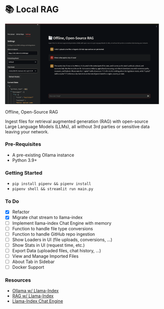 # 📚 Local RAG

![local-rag-logo](logo.png)

Offline, Open-Source RAG

Ingest files for retrieval augmented generation (RAG) with open-source Large Language Models (LLMs), all without 3rd parties or sensitive data leaving your network.

### Pre-Requisites

- A pre-existing Ollama instance
- Python 3.9+

### Getting Started

- `pip install pipenv && pipenv install`
- `pipenv shell && streamlit run main.py`

### To Do
- [x] Refactor
- [x] Migrate chat stream to llama-index
- [ ] Implement llama-index Chat Engine with memory
- [ ] Function to handle file type conversions
- [ ] Function to handle GitHub repo ingestion
- [ ] Show Loaders in UI (file uploads, conversions, ...)
- [ ] Show Stats in UI (request time, etc.)
- [ ] Export Data (uploaded files, chat history, ...)
- [ ] View and Manage Imported Files
- [ ] About Tab in Sidebar
- [ ] Docker Support

### Resources
- [Ollama w/ Llama-Index](https://docs.llamaindex.ai/en/stable/examples/llm/ollama.html)
- [RAG w/ Llama-Index](https://blog.streamlit.io/build-a-chatbot-with-custom-data-sources-powered-by-llamaindex/)
- [Llama-Index Chat Engine](https://docs.llamaindex.ai/en/stable/examples/chat_engine/chat_engine_context.html)
